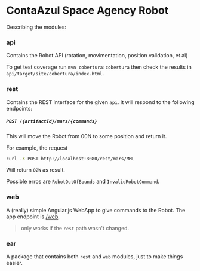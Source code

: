 ContaAzul Space Agency Robot
==========

Describing the modules:

### api

Contains the Robot API (rotation, movimentation, position validation, et al)

To get test coverage run `mvn cobertura:cobertura` then check the results in
`api/target/site/cobertura/index.html`.

### rest

Contains the REST interface for the given `api`. It will respond to the
following endpoints:

##### `POST /{artifactId}/mars/{commands}`

This will move the Robot from 00N to some position and return it.

For example, the request

```bash
curl -X POST http://localhost:8080/rest/mars/MML
```

Will return `02W` as result.

Possible erros are `RobotOutOfBounds` and `InvalidRobotCommand`.

### web

A (really) simple Angular.js WebApp to give commands to the Robot. The app
endpoint is [/web](http://localhost:8080/web).

> only works if the `rest` path wasn't changed.

### ear

A package that contains both `rest` and `web` modules, just to make things
easier.
